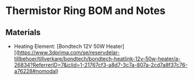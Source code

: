 # Thermistor Ring BOM and Notes

## Materials
* Heating Element: [Bondtech 12V 50W Heater][(https://www.3dprima.com/se/reservdelar-tillbehoer/tillverkare/bondtech/bondtech-heatlink-12v-50w-heater/a-26834?ReferrerID=7&iclid=1-21767cf3-a8d7-3c7a-807a-2cd7a8f37c76-a76228#nomodal)
